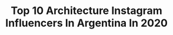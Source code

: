 ---
title: Top 10 Architecture Instagram Influencers In Argentina In 2020
description: Identify the most popular Instagram accounts on inBeat.
platform: Instagram
profiles:
  - username: "manhund"
    fullname: "Manuel Gil | Valencia"
    location: "Argentina"
    followers: 3573
    engagement: 1962
    commentsToLikes: 0.082941
    avatar: "https://scontent-ams4-1.cdninstagram.com/v/t51.2885-19/s320x320/57009246_601880863650874_4372393229790740480_n.jpg?_nc_ht=scontent-ams4-1.cdninstagram.com&_nc_ohc=_cZfN9ZDSp8AX_jo4M1&oh=7e696299d3b563c95562fbe55ebef4db&oe=5EB8BFF2"
    verified: false
  - username: "mikael_azvdo"
    fullname: "Mikael Azevedo"
    location: "Argentina"
    followers: 120763
    engagement: 124
    commentsToLikes: 0.064702
    avatar: "https://scontent-lhr8-1.cdninstagram.com/v/t51.2885-19/s320x320/25005750_141779026605477_5747415353063899136_n.jpg?_nc_ht=scontent-lhr8-1.cdninstagram.com&_nc_ohc=Ubwoj6DP6iUAX8Zlbuq&oh=c33f0b87f403ca85a39d198889e5561f&oe=5EB93E09"
    verified: false
  - username: "andregrevex"
    fullname: "A N D R E A"
    location: "Argentina"
    followers: 23934
    engagement: 452
    commentsToLikes: 0.026108
    avatar: "https://scontent-lhr8-1.cdninstagram.com/v/t51.2885-19/s320x320/90668254_518483979032625_4537056980224704512_n.jpg?_nc_ht=scontent-lhr8-1.cdninstagram.com&_nc_ohc=EWTrATztFrAAX8DGroG&oh=f0fc5460bd4ee1ff74dd80a96939131d&oe=5EBC713E"
    verified: false
  - username: "maxibuono"
    fullname: "Maxi Buono"
    location: "Argentina"
    followers: 10133
    engagement: 1109
    commentsToLikes: 0.080921
    avatar: "https://scontent-amt2-1.cdninstagram.com/v/t51.2885-19/s320x320/32640810_624201544640179_6667550330307215360_n.jpg?_nc_ht=scontent-amt2-1.cdninstagram.com&_nc_ohc=Ok78JAwxPwcAX8Ewxo_&oh=b3f6d963f5fc898ab826dec9fb78cdf5&oe=5EB98E36"
    verified: false
  - username: "philmusical"
    fullname: "òscar dalmau"
    location: "Argentina"
    followers: 66128
    engagement: 267
    commentsToLikes: 0.011455
    avatar: "https://scontent-ams4-1.cdninstagram.com/v/t51.2885-19/11326267_1622048138079687_1763888429_a.jpg?_nc_ht=scontent-ams4-1.cdninstagram.com&_nc_ohc=J58XInJiH1kAX-ClA4A&oh=d90c12a40a789bb36cd239c2149fb35d&oe=5E84B0F1"
    verified: false
  - username: "lagg.art"
    fullname: "🏯🐊🏙️"
    location: "Argentina"
    followers: 8757
    engagement: 1126
    commentsToLikes: 0.050014
    avatar: "https://scontent-ams4-1.cdninstagram.com/v/t51.2885-19/s320x320/67291052_495412831271212_4554713066792550400_n.jpg?_nc_ht=scontent-ams4-1.cdninstagram.com&_nc_ohc=9JJIlwwRO5UAX_KLwEV&oh=1df971074a25f8889f8edf7498d02c25&oe=5EB2545E"
    verified: false
  - username: "cremedelacremeba"
    fullname: "Vanessa Bell"
    location: "Argentina"
    followers: 25647
    engagement: 214
    commentsToLikes: 0.026366
    avatar: "https://scontent-ams4-1.cdninstagram.com/v/t51.2885-19/s320x320/79381820_2733191256771659_8753310225907318784_n.jpg?_nc_ht=scontent-ams4-1.cdninstagram.com&_nc_ohc=3xsX2zGH9bYAX8Rs0sO&oh=1008c1f3348da18bcddba2fd1a7cd654&oe=5EBBB533"
    verified: false
  - username: "esquinasdetuciudad"
    fullname: "esquinasdetuciudad"
    location: "Argentina"
    followers: 27825
    engagement: 199
    commentsToLikes: 0.018341
    avatar: "https://scontent-bos3-1.cdninstagram.com/v/t51.2885-19/s320x320/13734440_1144426875629751_1635131945_a.jpg?_nc_ht=scontent-bos3-1.cdninstagram.com&_nc_ohc=qgD_OvRujBQAX95DOZW&oh=e2cc887efbb0785e2cb2ae57b6236be5&oe=5EB75B2E"
    verified: false
  - username: "estudio_montevideo"
    fullname: "Estudio Montevideo"
    location: "Argentina"
    followers: 20508
    engagement: 158
    commentsToLikes: 0.022050
    avatar: "https://scontent-amt2-1.cdninstagram.com/v/t51.2885-19/s320x320/57200816_273142586902401_296221935900033024_n.jpg?_nc_ht=scontent-amt2-1.cdninstagram.com&_nc_ohc=g_DFkwlJLZUAX_nx4pl&oh=42dc1b42923bcef2ec7eeb04ee700adb&oe=5EB4DFCB"
    verified: false
  - username: "m_crismanich"
    fullname: "𝗠𝗮𝘂𝗿𝗼 𝗖𝗿𝗶𝘀𝗺𝗮𝗻𝗶𝗰𝗵"
    location: "Argentina"
    followers: 21242
    engagement: 300
    commentsToLikes: 0.066625
    avatar: "https://scontent-ssn1-1.cdninstagram.com/v/t51.2885-19/s320x320/82426387_577635079458880_6367389415475511296_n.jpg?_nc_ht=scontent-ssn1-1.cdninstagram.com&_nc_ohc=m3qr8Q-pofkAX_A8cYg&oh=daefd651a455967b9e8ed9b219bc4ae8&oe=5EB77F17"
    verified: false
---